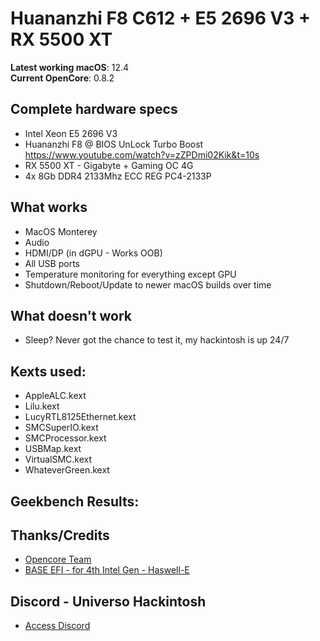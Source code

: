 # Huananzhi F8 C612 + E5 2696 V3 + RX 5500 XT 


**Latest working macOS**: 12.4
<br>
**Current OpenCore**: 0.8.2

## Complete hardware specs
- Intel  Xeon E5 2696 V3 
- Huananzhi F8 @ BIOS UnLock Turbo Boost https://www.youtube.com/watch?v=zZPDmi02Kik&t=10s
- RX 5500 XT - Gigabyte + Gaming OC 4G 
- 4x 8Gb DDR4 2133Mhz ECC REG PC4-2133P

## What works
- MacOS Monterey
- Audio
- HDMI/DP (in dGPU - Works OOB)
- All USB ports
- Temperature monitoring for everything except GPU
- Shutdown/Reboot/Update to newer macOS builds over time

## What doesn't work
- Sleep? Never got the chance to test it, my hackintosh is up 24/7

## Kexts used:
- AppleALC.kext
- Lilu.kext
- LucyRTL8125Ethernet.kext
- SMCSuperIO.kext
- SMCProcessor.kext
- USBMap.kext
- VirtualSMC.kext
- WhateverGreen.kext

## Geekbench Results:


## Thanks/Credits
- [Opencore Team](https://dortania.github.io/getting-started/)
- [BASE EFI - for 4th Intel Gen - Haswell-E](https://github.com/luchina-gabriel/BASE-EFI-INTEL-HEDT-4THGEN-X99-HASWELL-E)

## Discord - Universo Hackintosh
- [Access Discord](https://discord.universohackintosh.com.br)
